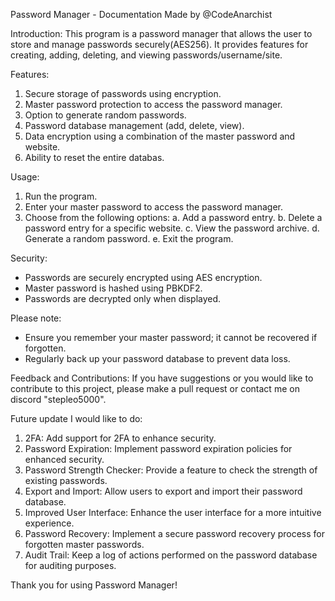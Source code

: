 Password Manager - Documentation
Made by @CodeAnarchist

Introduction:
This program is a password manager that allows the user to store and manage passwords securely(AES256). It provides features for creating, adding, deleting, and viewing passwords/username/site.

Features:
1. Secure storage of passwords using encryption.
2. Master password protection to access the password manager.
3. Option to generate random passwords.
4. Password database management (add, delete, view).
5. Data encryption using a combination of the master password and website.
6. Ability to reset the entire databas.

Usage:
1. Run the program.
2. Enter your master password to access the password manager.
3. Choose from the following options:
   a. Add a password entry.
   b. Delete a password entry for a specific website.
   c. View the password archive.
   d. Generate a random password.
   e. Exit the program.

Security:
- Passwords are securely encrypted using AES encryption.
- Master password is hashed using PBKDF2.
- Passwords are decrypted only when displayed.

Please note:
- Ensure you remember your master password; it cannot be recovered if forgotten.
- Regularly back up your password database to prevent data loss.

Feedback and Contributions:
If you have suggestions or you would like to contribute to this project, please make a pull request or contact me on discord "stepleo5000".

Future update I would like to do:

1. 2FA: Add support for 2FA to enhance security.
2. Password Expiration: Implement password expiration policies for enhanced security.
3. Password Strength Checker: Provide a feature to check the strength of existing passwords.
4. Export and Import: Allow users to export and import their password database.
5. Improved User Interface: Enhance the user interface for a more intuitive experience.
6. Password Recovery: Implement a secure password recovery process for forgotten master passwords.
7. Audit Trail: Keep a log of actions performed on the password database for auditing purposes.

Thank you for using Password Manager!
